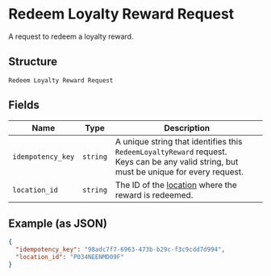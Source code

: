 
# Redeem Loyalty Reward Request

A request to redeem a loyalty reward.

## Structure

`Redeem Loyalty Reward Request`

## Fields

| Name | Type | Description |
|  --- | --- | --- |
| `idempotency_key` | `string` | A unique string that identifies this `RedeemLoyaltyReward` request.<br>Keys can be any valid string, but must be unique for every request. |
| `location_id` | `string` | The ID of the [location](#type-Location) where the reward is redeemed. |

## Example (as JSON)

```json
{
  "idempotency_key": "98adc7f7-6963-473b-b29c-f3c9cdd7d994",
  "location_id": "P034NEENMD09F"
}
```

